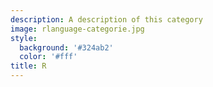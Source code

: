 ```yaml
---
description: A description of this category
image: rlanguage-categorie.jpg
style:
  background: '#324ab2'
  color: '#fff'
title: R
---
```

